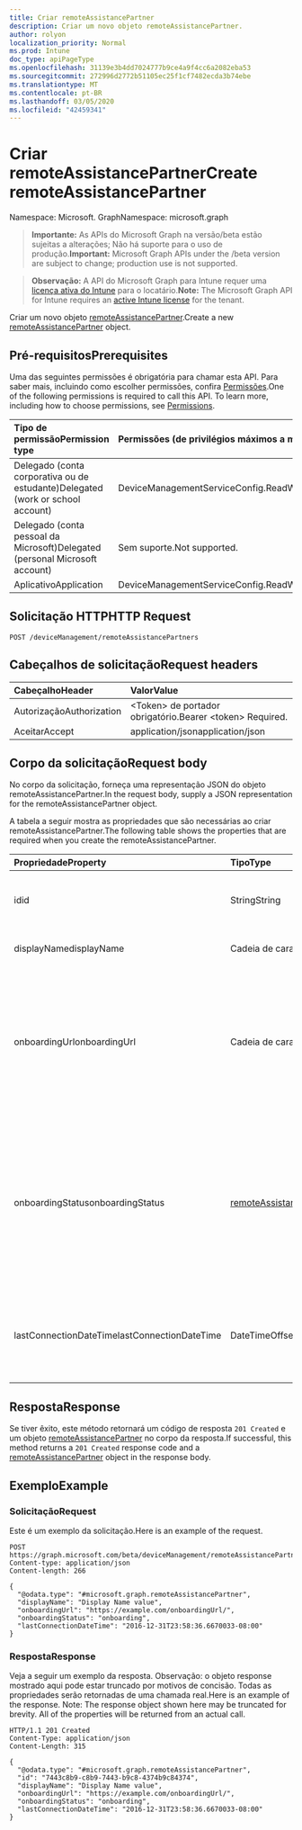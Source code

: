 ```yaml
---
title: Criar remoteAssistancePartner
description: Criar um novo objeto remoteAssistancePartner.
author: rolyon
localization_priority: Normal
ms.prod: Intune
doc_type: apiPageType
ms.openlocfilehash: 31139e3b4dd7024777b9ce4a9f4cc6a2082eba53
ms.sourcegitcommit: 272996d2772b51105ec25f1cf7482ecda3b74ebe
ms.translationtype: MT
ms.contentlocale: pt-BR
ms.lasthandoff: 03/05/2020
ms.locfileid: "42459341"
---
```

# <a name="create-remoteassistancepartner"></a><span data-ttu-id="916e2-103">Criar remoteAssistancePartner</span><span class="sxs-lookup"><span data-stu-id="916e2-103">Create remoteAssistancePartner</span></span>

<span data-ttu-id="916e2-104">Namespace: Microsoft. Graph</span><span class="sxs-lookup"><span data-stu-id="916e2-104">Namespace: microsoft.graph</span></span>

> <span data-ttu-id="916e2-105">**Importante:** As APIs do Microsoft Graph na versão/beta estão sujeitas a alterações; Não há suporte para o uso de produção.</span><span class="sxs-lookup"><span data-stu-id="916e2-105">**Important:** Microsoft Graph APIs under the /beta version are subject to change; production use is not supported.</span></span>

> <span data-ttu-id="916e2-106">**Observação:** A API do Microsoft Graph para Intune requer uma [licença ativa do Intune](https://go.microsoft.com/fwlink/?linkid=839381) para o locatário.</span><span class="sxs-lookup"><span data-stu-id="916e2-106">**Note:** The Microsoft Graph API for Intune requires an [active Intune license](https://go.microsoft.com/fwlink/?linkid=839381) for the tenant.</span></span>

<span data-ttu-id="916e2-107">Criar um novo objeto [remoteAssistancePartner](../resources/intune-remoteassistance-remoteassistancepartner.md).</span><span class="sxs-lookup"><span data-stu-id="916e2-107">Create a new [remoteAssistancePartner](../resources/intune-remoteassistance-remoteassistancepartner.md) object.</span></span>

## <a name="prerequisites"></a><span data-ttu-id="916e2-108">Pré-requisitos</span><span class="sxs-lookup"><span data-stu-id="916e2-108">Prerequisites</span></span>
<span data-ttu-id="916e2-p101">Uma das seguintes permissões é obrigatória para chamar esta API. Para saber mais, incluindo como escolher permissões, confira [Permissões](/graph/permissions-reference).</span><span class="sxs-lookup"><span data-stu-id="916e2-p101">One of the following permissions is required to call this API. To learn more, including how to choose permissions, see [Permissions](/graph/permissions-reference).</span></span>

|<span data-ttu-id="916e2-111">Tipo de permissão</span><span class="sxs-lookup"><span data-stu-id="916e2-111">Permission type</span></span>|<span data-ttu-id="916e2-112">Permissões (de privilégios máximos a mínimos)</span><span class="sxs-lookup"><span data-stu-id="916e2-112">Permissions (from most to least privileged)</span></span>|
|:---|:---|
|<span data-ttu-id="916e2-113">Delegado (conta corporativa ou de estudante)</span><span class="sxs-lookup"><span data-stu-id="916e2-113">Delegated (work or school account)</span></span>|<span data-ttu-id="916e2-114">DeviceManagementServiceConfig.ReadWrite.All</span><span class="sxs-lookup"><span data-stu-id="916e2-114">DeviceManagementServiceConfig.ReadWrite.All</span></span>|
|<span data-ttu-id="916e2-115">Delegado (conta pessoal da Microsoft)</span><span class="sxs-lookup"><span data-stu-id="916e2-115">Delegated (personal Microsoft account)</span></span>|<span data-ttu-id="916e2-116">Sem suporte.</span><span class="sxs-lookup"><span data-stu-id="916e2-116">Not supported.</span></span>|
|<span data-ttu-id="916e2-117">Aplicativo</span><span class="sxs-lookup"><span data-stu-id="916e2-117">Application</span></span>|<span data-ttu-id="916e2-118">DeviceManagementServiceConfig.ReadWrite.All</span><span class="sxs-lookup"><span data-stu-id="916e2-118">DeviceManagementServiceConfig.ReadWrite.All</span></span>|

## <a name="http-request"></a><span data-ttu-id="916e2-119">Solicitação HTTP</span><span class="sxs-lookup"><span data-stu-id="916e2-119">HTTP Request</span></span>
<!-- {
  "blockType": "ignored"
}
-->
``` http
POST /deviceManagement/remoteAssistancePartners
```

## <a name="request-headers"></a><span data-ttu-id="916e2-120">Cabeçalhos de solicitação</span><span class="sxs-lookup"><span data-stu-id="916e2-120">Request headers</span></span>
|<span data-ttu-id="916e2-121">Cabeçalho</span><span class="sxs-lookup"><span data-stu-id="916e2-121">Header</span></span>|<span data-ttu-id="916e2-122">Valor</span><span class="sxs-lookup"><span data-stu-id="916e2-122">Value</span></span>|
|:---|:---|
|<span data-ttu-id="916e2-123">Autorização</span><span class="sxs-lookup"><span data-stu-id="916e2-123">Authorization</span></span>|<span data-ttu-id="916e2-124">&lt;Token&gt; de portador obrigatório.</span><span class="sxs-lookup"><span data-stu-id="916e2-124">Bearer &lt;token&gt; Required.</span></span>|
|<span data-ttu-id="916e2-125">Aceitar</span><span class="sxs-lookup"><span data-stu-id="916e2-125">Accept</span></span>|<span data-ttu-id="916e2-126">application/json</span><span class="sxs-lookup"><span data-stu-id="916e2-126">application/json</span></span>|

## <a name="request-body"></a><span data-ttu-id="916e2-127">Corpo da solicitação</span><span class="sxs-lookup"><span data-stu-id="916e2-127">Request body</span></span>
<span data-ttu-id="916e2-128">No corpo da solicitação, forneça uma representação JSON do objeto remoteAssistancePartner.</span><span class="sxs-lookup"><span data-stu-id="916e2-128">In the request body, supply a JSON representation for the remoteAssistancePartner object.</span></span>

<span data-ttu-id="916e2-129">A tabela a seguir mostra as propriedades que são necessárias ao criar remoteAssistancePartner.</span><span class="sxs-lookup"><span data-stu-id="916e2-129">The following table shows the properties that are required when you create the remoteAssistancePartner.</span></span>

|<span data-ttu-id="916e2-130">Propriedade</span><span class="sxs-lookup"><span data-stu-id="916e2-130">Property</span></span>|<span data-ttu-id="916e2-131">Tipo</span><span class="sxs-lookup"><span data-stu-id="916e2-131">Type</span></span>|<span data-ttu-id="916e2-132">Descrição</span><span class="sxs-lookup"><span data-stu-id="916e2-132">Description</span></span>|
|:---|:---|:---|
|<span data-ttu-id="916e2-133">id</span><span class="sxs-lookup"><span data-stu-id="916e2-133">id</span></span>|<span data-ttu-id="916e2-134">String</span><span class="sxs-lookup"><span data-stu-id="916e2-134">String</span></span>|<span data-ttu-id="916e2-135">O identificador exclusivo do parceiro.</span><span class="sxs-lookup"><span data-stu-id="916e2-135">Unique identifier of the partner.</span></span>|
|<span data-ttu-id="916e2-136">displayName</span><span class="sxs-lookup"><span data-stu-id="916e2-136">displayName</span></span>|<span data-ttu-id="916e2-137">Cadeia de caracteres</span><span class="sxs-lookup"><span data-stu-id="916e2-137">String</span></span>|<span data-ttu-id="916e2-138">Nome de exibição do parceiro.</span><span class="sxs-lookup"><span data-stu-id="916e2-138">Display name of the partner.</span></span>|
|<span data-ttu-id="916e2-139">onboardingUrl</span><span class="sxs-lookup"><span data-stu-id="916e2-139">onboardingUrl</span></span>|<span data-ttu-id="916e2-140">Cadeia de caracteres</span><span class="sxs-lookup"><span data-stu-id="916e2-140">String</span></span>|<span data-ttu-id="916e2-141">URL do portal de integração do parceiro, no qual um administrador pode configurar o serviço de assistência remota.</span><span class="sxs-lookup"><span data-stu-id="916e2-141">URL of the partner's onboarding portal, where an administrator can configure their Remote Assistance service.</span></span>|
|<span data-ttu-id="916e2-142">onboardingStatus</span><span class="sxs-lookup"><span data-stu-id="916e2-142">onboardingStatus</span></span>|[<span data-ttu-id="916e2-143">remoteAssistanceOnboardingStatus</span><span class="sxs-lookup"><span data-stu-id="916e2-143">remoteAssistanceOnboardingStatus</span></span>](../resources/intune-remoteassistance-remoteassistanceonboardingstatus.md)|<span data-ttu-id="916e2-144">Uma descrição amigável do status atual do conector do TeamViewer.</span><span class="sxs-lookup"><span data-stu-id="916e2-144">A friendly description of the current TeamViewer connector status.</span></span> <span data-ttu-id="916e2-145">Os valores possíveis são: `notOnboarded`, `onboarding`, `onboarded`.</span><span class="sxs-lookup"><span data-stu-id="916e2-145">Possible values are: `notOnboarded`, `onboarding`, `onboarded`.</span></span>|
|<span data-ttu-id="916e2-146">lastConnectionDateTime</span><span class="sxs-lookup"><span data-stu-id="916e2-146">lastConnectionDateTime</span></span>|<span data-ttu-id="916e2-147">DateTimeOffset</span><span class="sxs-lookup"><span data-stu-id="916e2-147">DateTimeOffset</span></span>|<span data-ttu-id="916e2-148">Carimbo de data/hora da última solicitação enviada ao Intune pelo parceiro TEM.</span><span class="sxs-lookup"><span data-stu-id="916e2-148">Timestamp of the last request sent to Intune by the TEM partner.</span></span>|



## <a name="response"></a><span data-ttu-id="916e2-149">Resposta</span><span class="sxs-lookup"><span data-stu-id="916e2-149">Response</span></span>
<span data-ttu-id="916e2-150">Se tiver êxito, este método retornará um código de resposta `201 Created` e um objeto [remoteAssistancePartner](../resources/intune-remoteassistance-remoteassistancepartner.md) no corpo da resposta.</span><span class="sxs-lookup"><span data-stu-id="916e2-150">If successful, this method returns a `201 Created` response code and a [remoteAssistancePartner](../resources/intune-remoteassistance-remoteassistancepartner.md) object in the response body.</span></span>

## <a name="example"></a><span data-ttu-id="916e2-151">Exemplo</span><span class="sxs-lookup"><span data-stu-id="916e2-151">Example</span></span>

### <a name="request"></a><span data-ttu-id="916e2-152">Solicitação</span><span class="sxs-lookup"><span data-stu-id="916e2-152">Request</span></span>
<span data-ttu-id="916e2-153">Este é um exemplo da solicitação.</span><span class="sxs-lookup"><span data-stu-id="916e2-153">Here is an example of the request.</span></span>
``` http
POST https://graph.microsoft.com/beta/deviceManagement/remoteAssistancePartners
Content-type: application/json
Content-length: 266

{
  "@odata.type": "#microsoft.graph.remoteAssistancePartner",
  "displayName": "Display Name value",
  "onboardingUrl": "https://example.com/onboardingUrl/",
  "onboardingStatus": "onboarding",
  "lastConnectionDateTime": "2016-12-31T23:58:36.6670033-08:00"
}
```

### <a name="response"></a><span data-ttu-id="916e2-154">Resposta</span><span class="sxs-lookup"><span data-stu-id="916e2-154">Response</span></span>
<span data-ttu-id="916e2-p103">Veja a seguir um exemplo da resposta. Observação: o objeto response mostrado aqui pode estar truncado por motivos de concisão. Todas as propriedades serão retornadas de uma chamada real.</span><span class="sxs-lookup"><span data-stu-id="916e2-p103">Here is an example of the response. Note: The response object shown here may be truncated for brevity. All of the properties will be returned from an actual call.</span></span>
``` http
HTTP/1.1 201 Created
Content-Type: application/json
Content-Length: 315

{
  "@odata.type": "#microsoft.graph.remoteAssistancePartner",
  "id": "7443c8b9-c8b9-7443-b9c8-4374b9c84374",
  "displayName": "Display Name value",
  "onboardingUrl": "https://example.com/onboardingUrl/",
  "onboardingStatus": "onboarding",
  "lastConnectionDateTime": "2016-12-31T23:58:36.6670033-08:00"
}
```





